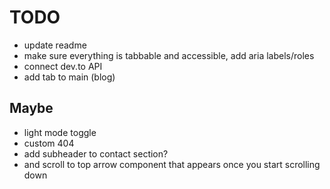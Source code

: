 # TODO

- update readme
- make sure everything is tabbable and accessible, add aria labels/roles
- connect dev.to API
- add tab to main (blog)

## Maybe

- light mode toggle
- custom 404
- add subheader to contact section?
- and scroll to top arrow component that appears once you start scrolling down
